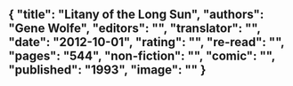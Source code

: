 {
 "title": "Litany of the Long Sun",
 "authors": "Gene Wolfe",
 "editors": "",
 "translator": "",
 "date": "2012-10-01",
 "rating": "",
 "re-read": "",
 "pages": "544",
 "non-fiction": "",
 "comic": "",
 "published": "1993",
 "image": ""
}
---

